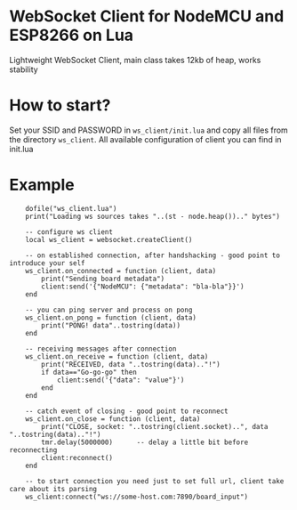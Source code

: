 # WebSocket Client for NodeMCU and ESP8266 on Lua
Lightweight WebSocket Client, main class takes 12kb of heap, works stability

# How to start?
Set your SSID and PASSWORD in `ws_client/init.lua` and copy all files from the directory `ws_client`. All available configuration of client you can find in init.lua

# Example

```
    dofile("ws_client.lua")
    print("Loading ws sources takes "..(st - node.heap()).." bytes")

    -- configure ws client
    local ws_client = websocket.createClient()

    -- on established connection, after handshacking - good point to introduce your self
    ws_client.on_connected = function (client, data)
        print("Sending board metadata")
        client:send('{"NodeMCU": {"metadata": "bla-bla"}}')
    end

    -- you can ping server and process on pong
    ws_client.on_pong = function (client, data)
        print("PONG! data"..tostring(data))
    end

    -- receiving messages after connection
    ws_client.on_receive = function (client, data)
        print("RECEIVED, data "..tostring(data).."!")
        if data=="Go-go-go" then
            client:send('{"data": "value"}')
        end
    end

    -- catch event of closing - good point to reconnect
    ws_client.on_close = function (client, data)
        print("CLOSE, socket: "..tostring(client.socket)..", data "..tostring(data).."!")
        tmr.delay(5000000)      -- delay a little bit before reconnecting
        client:reconnect()
    end

    -- to start connection you need just to set full url, client take care about its parsing
    ws_client:connect("ws://some-host.com:7890/board_input")
```
